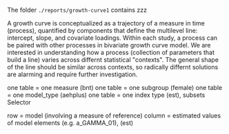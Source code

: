 The folder `./reports/growth-curve1` contains zzz 

A growth curve is conceptualized as a trajectory of a measure in time (process), quantified by components that define the multilevel line: intercept, slope, and covariate loadings. Within each study, a process can be paired with other processes in bivariate growth curve model. We are interested in understanding how a process (collection of parameters that build a line) varies across differnt statistical "contexts". The general shape of the line should be similar across contexts, so radically differnt solutions are alarming and require further investigation. 



one table = one measure (bnt)
one table = one subgroup (female)
one table = one model_type (aehplus)
one table = one index type (est), subsets Selector


row = model (involving a measure of reference)
column =  estimated values of model elements (e.g. a_GAMMA_01), (est)



